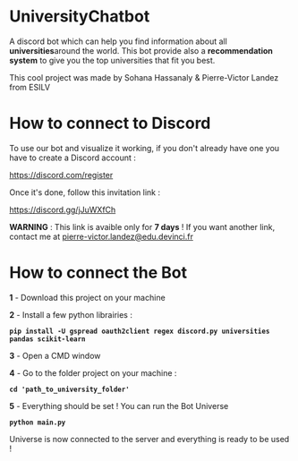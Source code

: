 # UniversityChatbot

A discord bot which can help you find information about all **universities**around the world.
This bot provide also a **recommendation system** to give you the top universities that fit you best.

This cool project was made by Sohana Hassanaly & Pierre-Victor Landez from ESILV

# How to connect to Discord

To use our bot and visualize it working, if you don't already have one you have to create a Discord account :

https://discord.com/register

Once it's done, follow this invitation link :

https://discord.gg/jJuWXfCh

**WARNING** : This link is avaible only for **7 days** ! If you want another link, contact me at pierre-victor.landez@edu.devinci.fr


# How to connect the Bot

**1** - Download this project on your machine

**2** - Install a few python librairies :

**```pip install -U gspread oauth2client regex discord.py universities pandas scikit-learn```**

**3** - Open a CMD window

**4** - Go to the folder project on your machine :

**```cd 'path_to_university_folder' ```**

**5** - Everything should be set ! You can run the Bot Universe

**```python main.py```**

Universe is now connected to the server and everything is ready to be used !


